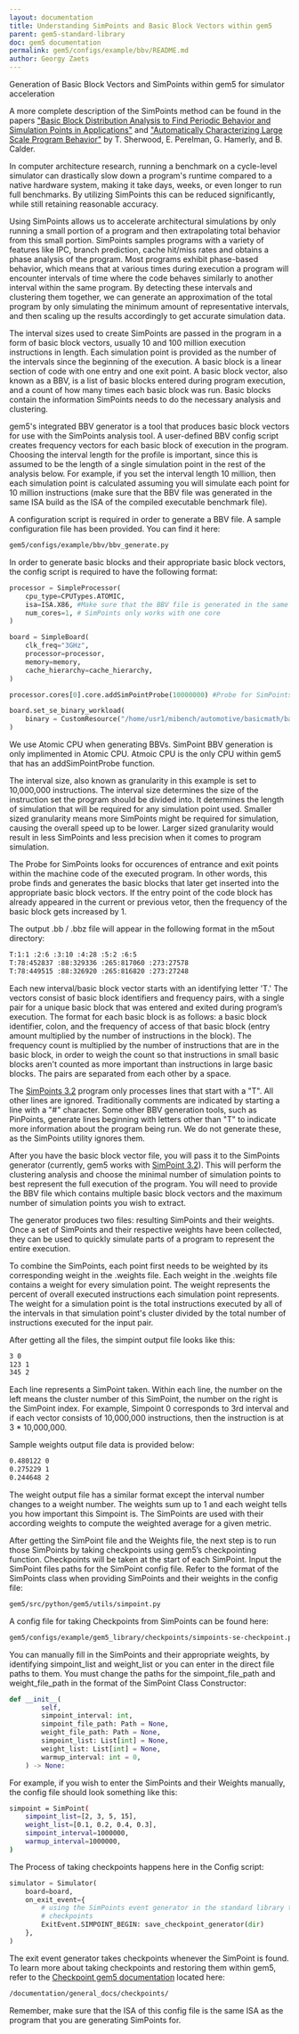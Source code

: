 ```yaml
---
layout: documentation
title: Understanding SimPoints and Basic Block Vectors within gem5
parent: gem5-standard-library
doc: gem5 documentation
permalink: gem5/configs/example/bbv/README.md
author: Georgy Zaets
---
```



Generation of Basic Block Vectors and SimPoints within gem5 for simulator acceleration


A more complete description of the SimPoints method can be found in the papers ["Basic Block Distribution Analysis to Find Periodic Behavior and Simulation Points in Applications"](https://ieeexplore.ieee.org/document/953283) and ["Automatically Characterizing Large Scale Program Behavior"](https://dl.acm.org/doi/10.1145/605432.605403) by T. Sherwood, E. Perelman, G. Hamerly, and B. Calder.


In computer architecture research, running a benchmark on a cycle-level simulator can drastically slow down a program's runtime compared to a native hardware system, making it take days, weeks, or even longer to run full benchmarks. By utilizing SimPoints this can be reduced significantly, while still retaining reasonable accuracy.


Using SimPoints allows us to accelerate architectural simulations by only running a small portion of a program and then extrapolating total behavior from this small portion. SimPoints samples programs with a variety of features like IPC, branch prediction, cache hit/miss rates and obtains a phase analysis of the program. Most programs exhibit phase-based behavior, which means that at various times during execution a program will encounter intervals of time where the code behaves similarly to another interval within the same program. By detecting these intervals and clustering them together, we can generate an approximation of the total program by only simulating the minimum amount of representative intervals, and then scaling up the results accordingly to get accurate simulation data.


The interval sizes used to create SimPoints are passed in the program in a form of basic block vectors, usually 10 and 100 million execution instructions in length.  Each simulation point is provided as the number of the intervals since the beginning of the execution. A basic block is a linear section of code with one entry and one exit point. A basic block vector, also known as a BBV, is a list of basic blocks entered during program execution, and a count of how many times each basic block was run. Basic blocks contain the information SimPoints needs to do the necessary analysis and clustering.


gem5's integrated BBV generator is a tool that produces basic block vectors for use with the SimPoints analysis tool. A user-defined BBV config script creates frequency vectors for each basic block of execution in the program. Choosing the interval length for the profile is important, since this is assumed to be the length of a single simulation point in the rest of the analysis below. For example, if you set the interval length 10 million, then each simulation point is calculated assuming you will simulate each point for 10 million instructions (make sure that the BBV file was generated in the same ISA build as the ISA of the compiled executable benchmark file).  


A configuration script is required in order to generate a BBV file. A sample configuration file has been provided. You can find it here:


```sh
gem5/configs/example/bbv/bbv_generate.py
```


 In order to generate basic blocks and their appropriate basic block vectors, the config script is required to have the following format:


```python
processor = SimpleProcessor(
    cpu_type=CPUTypes.ATOMIC,
    isa=ISA.X86, #Make sure that the BBV file is generated in the same ISA as the ISA of the file 
    num_cores=1, # SimPoints only works with one core
)

board = SimpleBoard(
    clk_freq="3GHz",
    processor=processor,
    memory=memory,
    cache_hierarchy=cache_hierarchy,
)

processor.cores[0].core.addSimPointProbe(10000000) #Probe for SimPoints

board.set_se_binary_workload(
    binary = CustomResource("/home/usr1/mibench/automotive/basicmath/basicmath_largeX86") #EDIT THIS PATH FOR RIGHT COMPILED FILE LOCATION
)
```


We use Atomic CPU when generating BBVs. SimPoint BBV generation is only implimented in Atomic CPU. Atmoic CPU is the only CPU within gem5 that has an addSimPointProbe function.


The interval size, also known as granularity in this example is set to 10,000,000 instructions. The interval size determines the size of the instruction set the program should be divided into. It determines the length of simulation that will be required for any simulation point used. Smaller sized granularity means more SimPoints might be required for simulation, causing the overall speed up to be lower. Larger sized granularity would result in less SimPoints and less precision when it comes to program simulation.


The Probe for SimPoints looks for occurences of entrance and exit points within the machine code of the executed program. In other words, this probe finds and generates the basic blocks that later get inserted into the appropriate basic block vectors. If the entry point of the code block has already appeared in the current or previous vetor, then the frequency of the basic block gets increased by 1.


The output .bb / .bbz file will appear in the following format in the m5out directory:


```sh
T:1:1 :2:6 :3:10 :4:28 :5:2 :6:5
T:78:452837 :88:329336 :265:817060 :273:27578
T:78:449515 :88:326920 :265:816820 :273:27248
```


Each new interval/basic block vector starts with an identifying letter 'T.' The vectors consist of basic block identifiers and frequency pairs, with a single pair for a unique basic block that was entered and exited during program’s execution. The format for each basic block is as follows: a basic block identifier, colon, and the frequency of access of that basic block (entry amount multiplied by the number of instructions in the block). The frequency count is multiplied by the number of instructions that are in the basic block, in order to weigh the count so that instructions in small basic blocks aren't counted as more important than instructions in large basic blocks. The pairs are separated from each other by a space.


The [SimPoints 3.2](https://cseweb.ucsd.edu/~calder/simpoint/) program only processes lines that start with a "T". All other lines are ignored. Traditionally comments are indicated by starting a line with a "#" character. Some other BBV generation tools, such as PinPoints, generate lines beginning with letters other than "T" to indicate more information about the program being run. We do not generate these, as the SimPoints utility ignores them.


After you have the basic block vector file, you will pass it to the SimPoints generator (currently, gem5 works with [SimPoint 3.2](https://cseweb.ucsd.edu/~calder/simpoint/)). This will perform the clustering analysis and choose the minimal number of simulation points to best represent the full execution of the program. You will need to provide the BBV file which contains multiple basic block vectors and the maximum number of simulation points you wish to extract. 


The generator produces two files: resulting SimPoints and their weights. Once a set of SimPoints and their respective weights have been collected, they can be used to quickly simulate parts of a program to represent the entire execution. 


To combine the SimPoints, each point first needs to be weighted by its corresponding weight in the .weights file.  Each weight in the .weights file contains a weight for every simulation point. The weight represents the percent of overall executed instructions each simulation point represents. The weight for a simulation point is the total instructions executed by all of the intervals in that simulation point's cluster divided by the total number of instructions executed for the input pair.


After getting all the files, the simpint output file looks like this:


```sh
3 0
123 1
345 2
```


Each line represents a SimPoint taken. Within each line, the number on the left means the cluster number of this SimPoint, the number on the right is the SimPoint index. For example, Simpoint 0 corresponds to 3rd interval and if each vector consists of 10,000,000 instructions, then the instruction is at 3 * 10,000,000.


Sample weights output file data is provided below:


```sh
0.480122 0
0.275229 1
0.244648 2
```


The weight output file has a similar format except the interval number changes to a weight number. The weights sum up to 1 and each weight tells you how important this Simpoint is. The SimPoints are used with their according weights to compute the weighted average for a given metric.


After getting the SimPoint file and the Weights file, the next step is to run those SimPoints by taking checkpoints using gem5’s checkpointing function. Checkpoints will be taken at the start of each SimPoint. Input the SimPoint files paths for the SimPoint config file. Refer to the format of the SimPoints class when providing SimPoints and their weights in the config file:


```sh
gem5/src/python/gem5/utils/simpoint.py
```


A config file for taking Checkpoints from SimPoints can be found here:


```sh
gem5/configs/example/gem5_library/checkpoints/simpoints-se-checkpoint.py
```


You can manually fill in the SimPoints and their appropriate weights, by identifying simpoint_list and weight_list or you can enter in the direct file paths to them. You must change the paths for the simpoint_file_path and weight_file_path in the format of the SimPoint Class Constructor:


```python
def __init__(
        self,
        simpoint_interval: int,
        simpoint_file_path: Path = None,
        weight_file_path: Path = None,
        simpoint_list: List[int] = None,
        weight_list: List[int] = None,
        warmup_interval: int = 0,
    ) -> None:
```


For example, if you wish to enter the SimPoints and their Weights manually, the config file should look something like this:


```sh
simpoint = SimPoint(
    simpoint_list=[2, 3, 5, 15],
    weight_list=[0.1, 0.2, 0.4, 0.3],
    simpoint_interval=1000000,
    warmup_interval=1000000,
)
```


The Process of taking checkpoints happens here in the Config script:


```python
simulator = Simulator(
    board=board,
    on_exit_event={
        # using the SimPoints event generator in the standard library to take
        # checkpoints
        ExitEvent.SIMPOINT_BEGIN: save_checkpoint_generator(dir)
    },
)
```


The exit event generator takes checkpoints whenever the SimPoint is found. To learn more about taking checkpoints and restoring them within gem5, refer to the [Checkpoint gem5 documentation](https://www.gem5.org/documentation/general_docs/checkpoints/) located here:


```sh
/documentation/general_docs/checkpoints/
```


Remember, make sure that the ISA of this config file is the same ISA as the program that you are generating SimPoints for.
